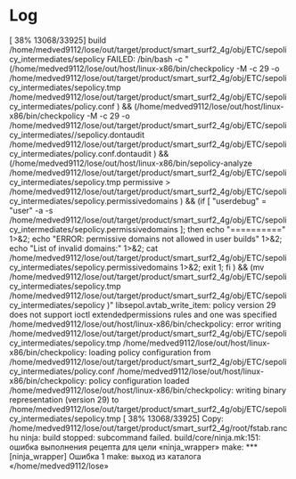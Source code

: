 # Log

[ 38% 13068/33925] build /home/medved9112/lose/out/target/product/smart_surf2_4g/obj/ETC/sepolicy_intermediates/sepolicy
FAILED: /bin/bash -c "(/home/medved9112/lose/out/host/linux-x86/bin/checkpolicy -M -c 29 -o /home/medved9112/lose/out/target/product/smart_surf2_4g/obj/ETC/sepolicy_intermediates/sepolicy.tmp /home/medved9112/lose/out/target/product/smart_surf2_4g/obj/ETC/sepolicy_intermediates/policy.conf ) && (/home/medved9112/lose/out/host/linux-x86/bin/checkpolicy -M -c 29 -o /home/medved9112/lose/out/target/product/smart_surf2_4g/obj/ETC/sepolicy_intermediates//sepolicy.dontaudit /home/medved9112/lose/out/target/product/smart_surf2_4g/obj/ETC/sepolicy_intermediates/policy.conf.dontaudit ) && (/home/medved9112/lose/out/host/linux-x86/bin/sepolicy-analyze /home/medved9112/lose/out/target/product/smart_surf2_4g/obj/ETC/sepolicy_intermediates/sepolicy.tmp permissive > /home/medved9112/lose/out/target/product/smart_surf2_4g/obj/ETC/sepolicy_intermediates/sepolicy.permissivedomains ) && (if [ \"userdebug\" = \"user\" -a -s /home/medved9112/lose/out/target/product/smart_surf2_4g/obj/ETC/sepolicy_intermediates/sepolicy.permissivedomains ]; then 		echo \"==========\" 1>&2; 		echo \"ERROR: permissive domains not allowed in user builds\" 1>&2; 		echo \"List of invalid domains:\" 1>&2; 		cat /home/medved9112/lose/out/target/product/smart_surf2_4g/obj/ETC/sepolicy_intermediates/sepolicy.permissivedomains 1>&2; 		exit 1; 		fi ) && (mv /home/medved9112/lose/out/target/product/smart_surf2_4g/obj/ETC/sepolicy_intermediates/sepolicy.tmp /home/medved9112/lose/out/target/product/smart_surf2_4g/obj/ETC/sepolicy_intermediates/sepolicy )"
libsepol.avtab_write_item: policy version 29 does not support ioctl extendedpermissions rules and one was specified
/home/medved9112/lose/out/host/linux-x86/bin/checkpolicy:  error writing /home/medved9112/lose/out/target/product/smart_surf2_4g/obj/ETC/sepolicy_intermediates/sepolicy.tmp
/home/medved9112/lose/out/host/linux-x86/bin/checkpolicy:  loading policy configuration from /home/medved9112/lose/out/target/product/smart_surf2_4g/obj/ETC/sepolicy_intermediates/policy.conf
/home/medved9112/lose/out/host/linux-x86/bin/checkpolicy:  policy configuration loaded
/home/medved9112/lose/out/host/linux-x86/bin/checkpolicy:  writing binary representation (version 29) to /home/medved9112/lose/out/target/product/smart_surf2_4g/obj/ETC/sepolicy_intermediates/sepolicy.tmp
[ 38% 13068/33925] Copy: /home/medved9112/lose/out/target/product/smart_surf2_4g/root/fstab.ranchu
ninja: build stopped: subcommand failed.
build/core/ninja.mk:151: ошибка выполнения рецепта для цели «ninja_wrapper»
make: *** [ninja_wrapper] Ошибка 1
make: выход из каталога «/home/medved9112/lose»

